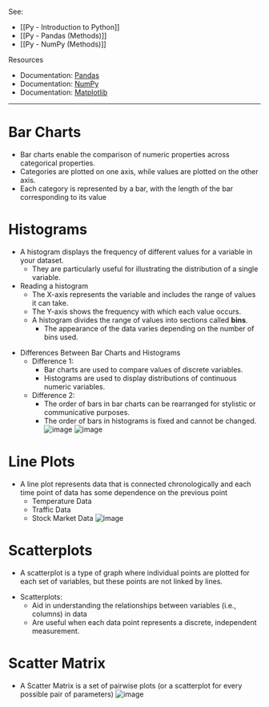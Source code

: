 See:
* [[Py - Introduction to Python]]
* [[Py - Pandas (Methods)]]
* [[Py - NumPy (Methods)]]

Resources
* Documentation: [Pandas](https://pandas.pydata.org/docs/)
* Documentation: [NumPy](https://numpy.org/doc/stable/index.html)
* Documentation: [Matplotlib](https://matplotlib.org/)

---

# Bar Charts
* Bar charts enable the comparison of numeric properties across categorical properties.
* Categories are plotted on one axis, while values are plotted on the other axis.
* Each category is represented by a bar, with the length of the bar corresponding to its value

# Histograms
- A histogram displays the frequency of different values for a variable in your dataset.
    - They are particularly useful for illustrating the distribution of a single variable.
- Reading a histogram
	- The X-axis represents the variable and includes the range of values it can take.
	- The Y-axis shows the frequency with which each value occurs.
	- A histogram divides the range of values into sections called **bins**.
	    - The appearance of the data varies depending on the number of bins used.
* Differences Between Bar Charts and Histograms
	- Difference 1:
	    - Bar charts are used to compare values of discrete variables.
	    - Histograms are used to display distributions of continuous numeric variables.
	- Difference 2:
	    - The order of bars in bar charts can be rearranged for stylistic or communicative purposes.
	    - The order of bars in histograms is fixed and cannot be changed.
	![image](https://practicum-content.s3.us-west-1.amazonaws.com/resources/moved_Untitled_8_1656570138.png)
	![image](https://practicum-content.s3.us-west-1.amazonaws.com/resources/moved_Untitled_9_1656570153.png)


# Line Plots
* A line plot represents data that is connected chronologically and each time point of data has some dependence on the previous point
	* Temperature Data
	* Traffic Data
	* Stock Market Data	
	![image](https://practicum-content.s3.us-west-1.amazonaws.com/resources/moved_Untitled_3_1656569226.png)

# Scatterplots
* A scatterplot is a type of graph where individual points are plotted for each set of variables, but these points are not linked by lines.
- Scatterplots:
    - Aid in understanding the relationships between variables (i.e., columns) in data
    - Are useful when each data point represents a discrete, independent measurement.

# Scatter Matrix
* A Scatter Matrix is a set of pairwise plots (or a scatterplot for every possible pair of parameters)
	![image](https://practicum-content.s3.us-west-1.amazonaws.com/resources/moved_Untitled_1_1656569039.png)


